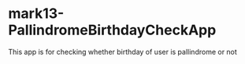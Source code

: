 # mark13-PallindromeBirthdayCheckApp
 This app is for checking whether birthday of user is pallindrome or not
